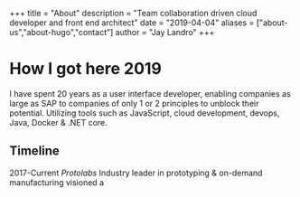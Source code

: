 +++
title = "About"
description = "Team collaboration driven cloud developer and front end architect"
date = "2019-04-04"
aliases = ["about-us","about-hugo","contact"]
author = "Jay Landro"
+++

# How I got here 2019
I have spent 20 years as a user interface developer, enabling companies as large as SAP to companies of only 1 or 2 principles to unblock their potential. Utilizing tools such as JavaScript, cloud development, devops, Java, Docker & .NET core.

## Timeline
2017-Current
*Protolabs*
Industry leader in prototyping & on-demand manufacturing visioned a
<!--stackedit_data:
eyJoaXN0b3J5IjpbLTUwNTQwNDA2LDIzMDMyOTk1MiwxNzI1MD
k2Mjk2LC0zMDEwOTI3ODIsLTE4NzQyNjczNDMsMTAwNjMxNjQx
NV19
-->